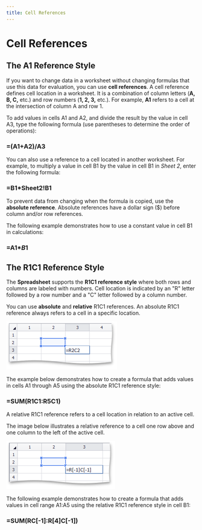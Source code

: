 ```yaml
---
title: Cell References
---
```

# Cell References
## The A1 Reference Style
If you want to change data in a worksheet without changing formulas that use this data for evaluation, you can use **cell references**. A cell reference defines cell location in a worksheet. It is a combination of column letters (**A, B, C,** etc.) and row numbers (**1, 2, 3,** etc.). For example, **A1** refers to a cell at the intersection of column A and row 1.

To add values in cells A1 and A2, and divide the result by the value in cell A3, type the following formula (use parentheses to determine the order of operations):

### =(A1+A2)/A3

You can also use a reference to a cell located in another worksheet. For example, to multiply a value in cell B1 by the value in cell B1 in _Sheet 2_, enter the following formula:

### =B1*Sheet2!B1

To prevent data from changing when the formula is copied, use the **absolute reference**. Absolute references have a dollar sign ($) before column and/or row references.

The following example demonstrates how to use a constant value in cell B1 in calculations:

### =A1*$B$1

## The R1C1 Reference Style
The **Spreadsheet** supports the **R1C1 reference style** where both rows and columns are labeled with numbers. Cell location is indicated by an "R" letter followed by a row number and a "C" letter followed by a column number.

You can use **absolute** and **relative** R1C1 references. An absolute R1C1 reference always refers to a cell in a specific location.

![AbsoluteR1C1Reference.png](../../../images/img21254.png)

The example below demonstrates how to create a formula that adds values in cells A1 through A5 using the absolute R1C1 reference style:

### =SUM(R1C1:R5C1)

A relative R1C1 reference refers to a cell location in relation to an active cell.

The image below illustrates a relative reference to a cell one row above and one column to the left of the active cell.

![RelativeR1C1Reference.png](../../../images/img21255.png)

The following example demonstrates how to create a formula that adds values in cell range A1:A5 using the relative R1C1 reference style in cell B1:

### =SUM(RC[-1]:R[4]C[-1])